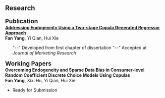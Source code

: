 ## Research

<h4 style="margin: 0; font-size: 1.2rem; font-weight: bold;"> Publication</h4>
<div class="title">
  <strong>
    <a href="https://journals.sagepub.com/doi/10.1177/00222437241296453">
    Addressing Endogeneity Using a Two-stage Copula Generated Regressor Approach </a>
  </strong>
</div>
<div class="author"> 
  <strong>Fan Yang</strong>, Yi Qian, Hui Xie
</div>
<ul>
  "--"
    Developed from first chapter of dissertation
  "--"
  Accepted at <em>Journal of Marketing Research</em>
</ul>


<h4 style="margin: 0; font-size: 1.2rem; font-weight: bold;"> Working Papers</h4>
<div class="title">
  <strong>
      Overcoming Endogeneity and Sparse Data Bias in Consumer-level Random Coefficient Discrete Choice Models Using Copulas
  </strong>
</div>
<div class="author"> 
  <strong>Fan Yang</strong>, Xixi Hu, Yi Qian, Hui Xie
</div>
<ul>
  <li>Ready for Submission</li>
</ul>
